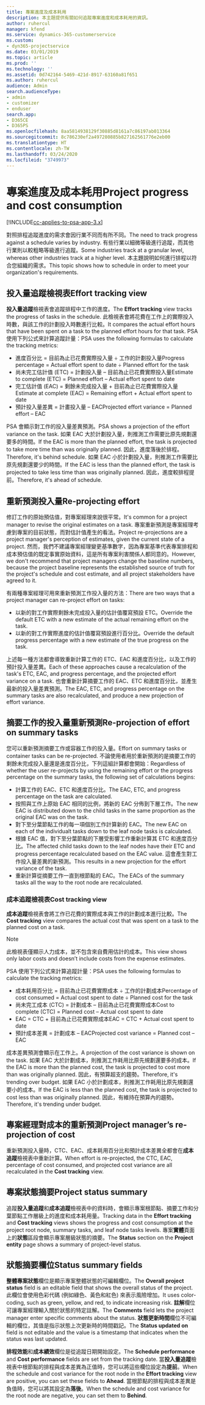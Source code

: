 ```yaml
---
title: 專案進度及成本耗用
description: 本主題提供有關如何追蹤專案進度和成本耗用的資訊。
author: ruhercul
manager: kfend
ms.service: dynamics-365-customerservice
ms.custom:
- dyn365-projectservice
ms.date: 03/01/2019
ms.topic: article
ms.prod: ''
ms.technology: ''
ms.assetid: 0d742164-5469-421d-8917-63160a81f651
ms.author: ruhercul
audience: Admin
search.audienceType:
- admin
- customizer
- enduser
search.app:
- D365CE
- D365PS
ms.openlocfilehash: 8aa5814938129f30885d8161a7c86197ab013364
ms.sourcegitcommit: 8c786230ef2a497280885b827162561776e2eb00
ms.translationtype: HT
ms.contentlocale: zh-TW
ms.lasthandoff: 03/24/2020
ms.locfileid: "3749973"
---
```

# <a name="project-progress-and-cost-consumption"></a><span data-ttu-id="f759a-103">專案進度及成本耗用</span><span class="sxs-lookup"><span data-stu-id="f759a-103">Project progress and cost consumption</span></span>

[!INCLUDE[cc-applies-to-psa-app-3.x](../includes/cc-applies-to-psa-app-3x.md)]

<span data-ttu-id="f759a-104">對照排程追蹤進度的需求會因行業不同而有所不同。</span><span class="sxs-lookup"><span data-stu-id="f759a-104">The need to track progress against a schedule varies by industry.</span></span> <span data-ttu-id="f759a-105">有些行業以細微等級進行追蹤，而其他行業則以較粗略等級進行追蹤。</span><span class="sxs-lookup"><span data-stu-id="f759a-105">Some industries track at a granular level, whereas other industries track at a higher level.</span></span> <span data-ttu-id="f759a-106">本主題說明如何進行排程以符合您組織的需求。</span><span class="sxs-lookup"><span data-stu-id="f759a-106">This topic shows how to schedule in order to meet your organization's requirements.</span></span>

## <a name="effort-tracking-view"></a><span data-ttu-id="f759a-107">投入量追蹤檢視表</span><span class="sxs-lookup"><span data-stu-id="f759a-107">Effort tracking view</span></span>

<span data-ttu-id="f759a-108">**投入量追蹤**檢視表會追蹤排程中工作的進度。</span><span class="sxs-lookup"><span data-stu-id="f759a-108">The **Effort tracking** view tracks the progress of tasks in the schedule.</span></span> <span data-ttu-id="f759a-109">此檢視表會將花費在工作上的實際投入時數，與該工作的計劃投入時數進行比較。</span><span class="sxs-lookup"><span data-stu-id="f759a-109">It compares the actual effort hours that have been spent on a task to the planned effort hours for that task.</span></span> <span data-ttu-id="f759a-110">PSA 使用下列公式來計算追蹤計量：</span><span class="sxs-lookup"><span data-stu-id="f759a-110">PSA uses the following formulas to calculate the tracking metrics:</span></span>

- <span data-ttu-id="f759a-111">進度百分比 = 目前為止已花費實際投入量 ÷ 工作的計劃投入量</span><span class="sxs-lookup"><span data-stu-id="f759a-111">Progress percentage = Actual effort spent to date ÷ Planned effort for the task</span></span> 
- <span data-ttu-id="f759a-112">尚未完工估計值 (ETC) = 計劃投入量 – 目前為止已花費實際投入量</span><span class="sxs-lookup"><span data-stu-id="f759a-112">Estimate to complete (ETC) = Planned effort – Actual effort spent to date</span></span> 
- <span data-ttu-id="f759a-113">完工估計值 (EAC) = 剩餘未完成投入量 + 目前為止已花費實際投入量</span><span class="sxs-lookup"><span data-stu-id="f759a-113">Estimate at complete (EAC) = Remaining effort + Actual effort spent to date</span></span> 
- <span data-ttu-id="f759a-114">預計投入量差異 = 計畫投入量 – EAC</span><span class="sxs-lookup"><span data-stu-id="f759a-114">Projected effort variance = Planned effort – EAC</span></span>

<span data-ttu-id="f759a-115">PSA 會顯示對工作的投入量差異預測。</span><span class="sxs-lookup"><span data-stu-id="f759a-115">PSA shows a projection of the effort variance on the task.</span></span> <span data-ttu-id="f759a-116">如果 EAC 大於計劃投入量，則推測工作需要比原先規劃還要多的時間。</span><span class="sxs-lookup"><span data-stu-id="f759a-116">If the EAC is more than the planned effort, the task is projected to take more time than was originally planned.</span></span> <span data-ttu-id="f759a-117">因此，進度落後於排程。</span><span class="sxs-lookup"><span data-stu-id="f759a-117">Therefore, it's behind schedule.</span></span> <span data-ttu-id="f759a-118">如果 EAC 小於計劃投入量，則推測工作需要比原先規劃還要少的時間。</span><span class="sxs-lookup"><span data-stu-id="f759a-118">If the EAC is less than the planned effort, the task is projected to take less time than was originally planned.</span></span> <span data-ttu-id="f759a-119">因此，進度較排程提前。</span><span class="sxs-lookup"><span data-stu-id="f759a-119">Therefore, it's ahead of schedule.</span></span>

## <a name="re-projecting-effort"></a><span data-ttu-id="f759a-120">重新預測投入量</span><span class="sxs-lookup"><span data-stu-id="f759a-120">Re-projecting effort</span></span>

<span data-ttu-id="f759a-121">修訂工作的原始預估值，對專案經理來說很平常。</span><span class="sxs-lookup"><span data-stu-id="f759a-121">It's common for a project manager to revise the original estimates on a task.</span></span> <span data-ttu-id="f759a-122">專案重新預測是專案經理考慮到專案的目前狀態，而對估計值產生的看法。</span><span class="sxs-lookup"><span data-stu-id="f759a-122">Project re-projections are a project manager's perception of estimates, given the current state of a project.</span></span> <span data-ttu-id="f759a-123">然而，我們不建議專案經理變更基準數字，因為專案基準代表專案排程和成本預估值的既定事實原始資料，這是所有專案利害關係人都同意的。</span><span class="sxs-lookup"><span data-stu-id="f759a-123">However, we don't recommend that project managers change the baseline numbers, because the project baseline represents the established source of truth for the project's schedule and cost estimate, and all project stakeholders have agreed to it.</span></span>

<span data-ttu-id="f759a-124">有兩種專案經理可用來重新預測工作投入量的方法：</span><span class="sxs-lookup"><span data-stu-id="f759a-124">There are two ways that a project manager can re-project effort on tasks:</span></span>

- <span data-ttu-id="f759a-125">以新的對工作實際剩餘未完成投入量的估計值覆寫預設 ETC。</span><span class="sxs-lookup"><span data-stu-id="f759a-125">Override the default ETC with a new estimate of the actual remaining effort on the task.</span></span> 
- <span data-ttu-id="f759a-126">以新的對工作實際進度的估計值覆寫預設進行百分比。</span><span class="sxs-lookup"><span data-stu-id="f759a-126">Override the default progress percentage with a new estimate of the true progress on the task.</span></span>

<span data-ttu-id="f759a-127">上述每一種方法都會導致重新計算工作的 ETC、EAC 和進度百分比，以及工作的預計投入量差異。</span><span class="sxs-lookup"><span data-stu-id="f759a-127">Each of these approaches cause a recalculation of the task's ETC, EAC, and progress percentage, and the projected effort variance on a task.</span></span> <span data-ttu-id="f759a-128">也會重新計算摘要工作的 EAC、ETC 和進度百分比，並產生最新的投入量差異預測。</span><span class="sxs-lookup"><span data-stu-id="f759a-128">The EAC, ETC, and progress percentage on the summary tasks are also recalculated, and produce a new projection of effort variance.</span></span>

## <a name="re-projection-of-effort-on-summary-tasks"></a><span data-ttu-id="f759a-129">摘要工作的投入量重新預測</span><span class="sxs-lookup"><span data-stu-id="f759a-129">Re-projection of effort on summary tasks</span></span>

<span data-ttu-id="f759a-130">您可以重新預測摘要工作或容器工作的投入量。</span><span class="sxs-lookup"><span data-stu-id="f759a-130">Effort on summary tasks or container tasks can be re-projected.</span></span> <span data-ttu-id="f759a-131">不論使用者用於重新預測的是摘要工作的剩餘未完成投入量還是進度百分比，下列這組計算都會開始：</span><span class="sxs-lookup"><span data-stu-id="f759a-131">Regardless of whether the user re-projects by using the remaining effort or the progress percentage on the summary tasks, the following set of calculations begins:</span></span>

- <span data-ttu-id="f759a-132">計算工作的 EAC、ETC 和進度百分比。</span><span class="sxs-lookup"><span data-stu-id="f759a-132">The EAC, ETC, and progress percentage on the task are calculated.</span></span>
- <span data-ttu-id="f759a-133">按照與工作上原始 EAC 相同的比例，將新的 EAC 分佈到下層工作。</span><span class="sxs-lookup"><span data-stu-id="f759a-133">The new EAC is distributed down to the child tasks in the same proportion as the original EAC was on the task.</span></span>
- <span data-ttu-id="f759a-134">對下至分葉節點工作的每一項個別工作計算新的 EAC。</span><span class="sxs-lookup"><span data-stu-id="f759a-134">The new EAC on each of the individualt tasks down to the leaf node tasks is calculated.</span></span> 
- <span data-ttu-id="f759a-135">根據 EAC 值，對下至分葉節點的下層受影響工作重新計算其 ETC 和進度百分比。</span><span class="sxs-lookup"><span data-stu-id="f759a-135">The affected child tasks down to the leaf nodes have their ETC and progress percentage recalculated based on the EAC value.</span></span> <span data-ttu-id="f759a-136">這會產生對工作投入量差異的新預測。</span><span class="sxs-lookup"><span data-stu-id="f759a-136">This results in a new projection for the effort variance of the task.</span></span> 
- <span data-ttu-id="f759a-137">重新計算從摘要工作一直到根節點的 EAC。</span><span class="sxs-lookup"><span data-stu-id="f759a-137">The EACs of the summary tasks all the way to the root node are recalculated.</span></span>

### <a name="cost-tracking-view"></a><span data-ttu-id="f759a-138">成本追蹤檢視表</span><span class="sxs-lookup"><span data-stu-id="f759a-138">Cost tracking view</span></span> 

<span data-ttu-id="f759a-139">**成本追蹤**檢視表會將工作已花費的實際成本與工作的計劃成本進行比較。</span><span class="sxs-lookup"><span data-stu-id="f759a-139">The **Cost tracking** view compares the actual cost that was spent on a task to the planned cost on a task.</span></span> 

> [!NOTE]
> <span data-ttu-id="f759a-140">此檢視表僅顯示人力成本，並不包含來自費用估計的成本。</span><span class="sxs-lookup"><span data-stu-id="f759a-140">This view shows only labor costs and doesn’t include costs from the expense estimates.</span></span> 

<span data-ttu-id="f759a-141">PSA 使用下列公式來計算追蹤計量：</span><span class="sxs-lookup"><span data-stu-id="f759a-141">PSA uses the following formulas to calculate the tracking metrics:</span></span>

- <span data-ttu-id="f759a-142">成本耗用百分比 = 目前為止已花費實際成本 ÷ 工作的計劃成本</span><span class="sxs-lookup"><span data-stu-id="f759a-142">Percentage of cost consumed = Actual cost spent to date ÷ Planned cost for the task</span></span>
- <span data-ttu-id="f759a-143">尚未完工成本 (CTC) = 計劃成本 – 目前為止已花費實際成本</span><span class="sxs-lookup"><span data-stu-id="f759a-143">Cost to complete (CTC) = Planned cost – Actual cost spent to date</span></span>
- <span data-ttu-id="f759a-144">EAC = CTC + 目前為止已花費實際成本</span><span class="sxs-lookup"><span data-stu-id="f759a-144">EAC = CTC + Actual cost spent to date</span></span>
- <span data-ttu-id="f759a-145">預計成本差異 = 計劃成本 – EAC</span><span class="sxs-lookup"><span data-stu-id="f759a-145">Projected cost variance = Planned cost – EAC</span></span>

<span data-ttu-id="f759a-146">成本差異預測會顯示在工作上。</span><span class="sxs-lookup"><span data-stu-id="f759a-146">A projection of the cost variance is shown on the task.</span></span> <span data-ttu-id="f759a-147">如果 EAC 大於計劃成本，則推測工作耗用比原先規劃還要多的成本。</span><span class="sxs-lookup"><span data-stu-id="f759a-147">If the EAC is more than the planned cost, the task is projected to cost more than was originally planned.</span></span> <span data-ttu-id="f759a-148">因此，有預算超支的趨勢。</span><span class="sxs-lookup"><span data-stu-id="f759a-148">Therefore, it's trending over budget.</span></span> <span data-ttu-id="f759a-149">如果 EAC 小於計劃成本，則推測工作耗用比原先規劃還要小的成本。</span><span class="sxs-lookup"><span data-stu-id="f759a-149">If the EAC is less than the planned cost, the task is projected to cost less than was originally planned.</span></span> <span data-ttu-id="f759a-150">因此，有維持在預算內的趨勢。</span><span class="sxs-lookup"><span data-stu-id="f759a-150">Therefore, it's trending under budget.</span></span>

## <a name="project-managers-re-projection-of-cost"></a><span data-ttu-id="f759a-151">專案經理對成本的重新預測</span><span class="sxs-lookup"><span data-stu-id="f759a-151">Project manager’s re-projection of cost</span></span>

<span data-ttu-id="f759a-152">重新預測投入量時，CTC、EAC、成本耗用百分比和預計成本差異全都會在**成本追蹤**檢視表中重新計算。</span><span class="sxs-lookup"><span data-stu-id="f759a-152">When effort is re-projected, the CTC, EAC, percentage of cost consumed, and projected cost variance are all recalculated in the **Cost tracking** view.</span></span>

## <a name="project-status-summary"></a><span data-ttu-id="f759a-153">專案狀態摘要</span><span class="sxs-lookup"><span data-stu-id="f759a-153">Project status summary</span></span>

<span data-ttu-id="f759a-154">追蹤**投入量追蹤**和**成本追蹤**檢視表中的資料時，會顯示專案根節點、摘要工作和分葉節點工作層級上的進度和成本耗用量。</span><span class="sxs-lookup"><span data-stu-id="f759a-154">Tracking data in the **Effort tracking** and **Cost tracking** views shows the progress and cost consumption at the project root node, summary tasks, and leaf node tasks levels.</span></span> <span data-ttu-id="f759a-155">專案**實體**頁面上的**狀態**區段會顯示專案層級狀態的摘要。</span><span class="sxs-lookup"><span data-stu-id="f759a-155">The **Status** section on the **Project entity** page shows a summary of project-level status.</span></span>

## <a name="status-summary-fields"></a><span data-ttu-id="f759a-156">狀態摘要欄位</span><span class="sxs-lookup"><span data-stu-id="f759a-156">Status summary fields</span></span>

<span data-ttu-id="f759a-157">**整體專案狀態**欄位是顯示專案整體狀態的可編輯欄位。</span><span class="sxs-lookup"><span data-stu-id="f759a-157">The **Overall project status** field is an editable field that shows the overall status of the project.</span></span> <span data-ttu-id="f759a-158">此欄位會使用色彩代碼 (例如綠色、黃色和紅色) 來表示風險增加。</span><span class="sxs-lookup"><span data-stu-id="f759a-158">It uses color-coding, such as green, yellow, and red, to indicate increasing risk.</span></span> <span data-ttu-id="f759a-159">**註解**欄位可讓專案經理輸入關於狀態的特定註解。</span><span class="sxs-lookup"><span data-stu-id="f759a-159">The **Comments** field lets the project manager enter specific comments about the status.</span></span> <span data-ttu-id="f759a-160">**狀態更新時間**欄位不可編輯的欄位，其值是指示狀態上次更新時的時間戳記。</span><span class="sxs-lookup"><span data-stu-id="f759a-160">The **Status updated on** field is not editable and the value is a timestamp that indicates when the status was last updated.</span></span>

<span data-ttu-id="f759a-161">**排程效能**和**成本績效**欄位是從追蹤日期開始設定。</span><span class="sxs-lookup"><span data-stu-id="f759a-161">The **Schedule performance** and **Cost performance** fields are set from the tracking date.</span></span> <span data-ttu-id="f759a-162">當**投入量追蹤**檢視表中根節點的排程與成本差異為正值時，您可以將這些欄位設定為**提前**。</span><span class="sxs-lookup"><span data-stu-id="f759a-162">When the schedule and cost variance for the root node in the **Effort tracking** view are positive, you can set these fields to **Ahead**.</span></span> <span data-ttu-id="f759a-163">當根節點的排程與成本差異是負值時，您可以將其設定為**落後**。</span><span class="sxs-lookup"><span data-stu-id="f759a-163">When the schedule and cost variance for the root node are negative, you can set them to **Behind**.</span></span>
